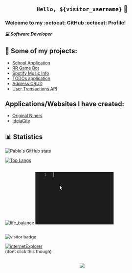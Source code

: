
##  <div align=center> ``Hello, ${visitor_username}`` 👋 </div>
### Welcome to my :octocat: GitHub :octocat: Profile!

<!-- ***:books: Software Engineering student at [Puc Minas](https://pucminas.br)***<br>-->
***:computer: Software Developer***
<!-- ***:books: Computer Science student at [Thompson Rivers University](https://tru.ca/)***<br> -->
<!--
<p>
  <img src="https://github.com/pablo-padua/pablo-padua/blob/master/user_padua.gif">
</p>-->


## :memo: Some of my projects:
- [School Application](https://github.com/pablo-padua/SchoolApp)
- [RR Game Bot](https://github.com/pablo-padua/RR-Game-Bot-Auto-Payment)
- [Spotify Music Info](https://github.com/pablo-padua/SpotifyMusicFile)
- [TODOs application](https://github.com/pablo-padua/JavaAngularProject)
- [Address CRUD](https://github.com/pablo-padua/Address-Entity-CRUD)
- [User Transactions API](https://github.com/pablo-padua/UserTransactionsAPI)

## Applications/Websites I have created:
- [Original Niners](https://originalninersmc.com.br)
- [IdeiaCity](https://ideiacity.com.br)

## :bar_chart: Statistics

![Pablo's GitHub stats](https://github-readme-stats.vercel.app/api?username=pablo-padua&show_icons=true&theme=solarized-light)

[![Top Langs](https://github-readme-stats.vercel.app/api/top-langs/?username=pablo-padua&exclude_repo=NeuronioPerceptron&layout=compact)](https://github.com/pablo-padua/github-readme-stats)

<!--
## :iphone: Reach me on:
<p>
  <a href="https://open.spotify.com/user/wmtfcooperm"> <img src="https://github.com/pablo-padua/pablo-padua/blob/master/spotify.png" alt="spotify"/></a>
  <a href="https://instagram.com/pabl0padua"> <img src="https://github.com/pablo-padua/pablo-padua/blob/master/instagram.png" alt="instagram"/></a>
  <a href="https://steamcommunity.com/id/paduafromwmtf"><img src="https://github.com/pablo-padua/pablo-padua/blob/master/steam.png" alt="steam"/></a>
  <a href="https://discord.gg/EJSwvtBdA6"><img src="https://github.com/pablo-padua/pablo-padua/blob/master/ds.png" alt="discord"/></a>
  <a href="https://www.linkedin.com/in/pablopadua/"> <img src="https://github.com/pablo-padua/pablo-padua/blob/master/linkedin.png" alt="linkedin"/></a>
  <a href="mailto:pablopaduav@gmail.com"><img src="https://github.com/pablo-padua/pablo-padua/blob/master/gmail.png" alt="email"/></a>
  <a href="https://t.me/PaduaRR"><img src="https://i.ibb.co/V0GL89p/rsz-21telegram.png" alt="telegram"/></a>
</p>
-->

##

<!--
<div>
  <img src="https://camo.githubusercontent.com/6b24ca7563a732f4b02e4d4db85216e1308ae8e9d33e9eca447d5dd2cfc1b5ca/68747470733a2f2f726561646d652d6a6f6b65732e76657263656c2e6170702f6170693f6267436f6c6f723d2532333231323532392674657874436f6c6f723d2532336666646464322671436f6c6f723d2532336639343134342661436f6c6f723d25323339306265366426626f72646572436f6c6f723d25323366396337346626636f6465436f6c6f723d253233663963373466"
</div>
-->

<div>
  <img src="https://raw.githubusercontent.com/sciencepal/sciencepal/master/assets/life_balance.gif" alt="life_balance"  width="230"/>
  <img src="https://github.com/pablo-padua/pablo-padua/blob/master/semCondicoes.gif" alt="semCondicoesGif" width="256")/>
</div>

##

<div>
  
   <p> 
    <img src="https://komarev.com/ghpvc/?username=pablo-padua&style=plastic&label=STALKERS:" alt="visitor badge" size="5"/>
  </p>
  
  <p>
    <a href="http://www.dont.click/"><img src="https://raw.githubusercontent.com/fnky/fnky/fnky/img/ie.jpg" alt="internetExplorer" width="128"/></a> 
    <br>(dont click this though)
  </p>
</div>

  
## 
  
<div align=center> 
  <img src="https://i.redd.it/hwqj7yx9vm211.jpg"></img>  
</div>
  
<!--
**pablo-padua/pablo-padua** is a ✨ _special_ ✨ repository because its `README.md` (this file) appears on your GitHub profile.

Here are some ideas to get you started:

- 🔭 I’m currently working on ...
- 🌱 I’m currently learning ...
- 👯 I’m looking to collaborate on ...
- 🤔 I’m looking for help with ...
- 💬 Ask me about ...
- 📫 How to reach me: ...
- 😄 Pronouns: ...
- ⚡ Fun fact: ...
-->
